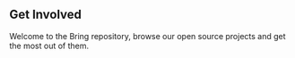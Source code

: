 ## Get Involved

Welcome to the Bring repository, browse our open source projects and get the most out of them.
